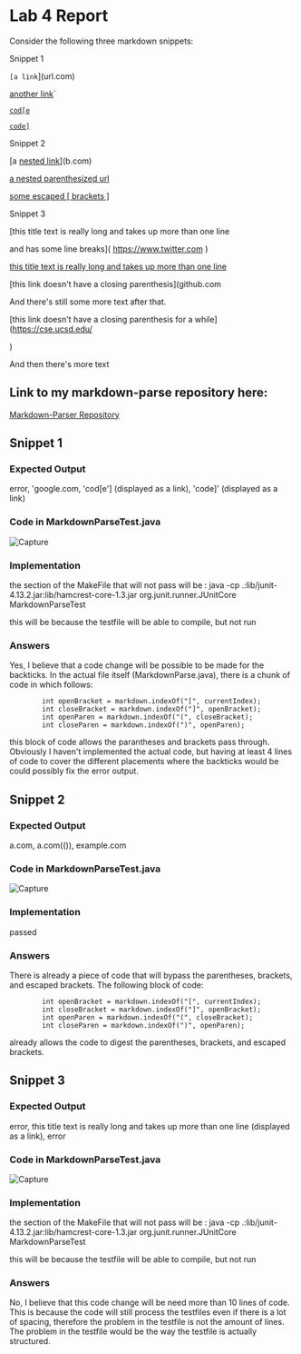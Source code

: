 # Lab 4 Report 

Consider the following three markdown snippets:

Snippet 1

`[a link`](url.com)

[another link](`google.com)`

[`cod[e`](google.com)

[`code]`](ucsd.edu)

Snippet 2

[a [nested link](a.com)](b.com)

[a nested parenthesized url](a.com(()))

[some escaped \[ brackets \]](example.com)

Snippet 3

[this title text is really long and takes up more than 
one line

and has some line breaks](
    https://www.twitter.com
)

[this title text is really long and takes up more than 
one line](
https://sites.google.com/eng.ucsd.edu/cse-15l-spring-2022/schedule
)


[this link doesn't have a closing parenthesis](github.com

And there's still some more text after that.

[this link doesn't have a closing parenthesis for a while](https://cse.ucsd.edu/



)

And then there's more text

## Link to my markdown-parse repository here:
[Markdown-Parser Repository](https://github.com/cerealb/markdown-parser.git)

## Snippet 1
### Expected Output 
error, 'google.com, 'cod[e'] (displayed as a link), 'code]' (displayed as a link) 
### Code in MarkdownParseTest.java
![Capture](https://user-images.githubusercontent.com/103210460/171123627-23301cb2-1b33-4aeb-977e-0d79a9f97c92.JPG)

### Implementation 
the section of the MakeFile that will not pass will be : java -cp .:lib/junit-4.13.2.jar:lib/hamcrest-core-1.3.jar org.junit.runner.JUnitCore MarkdownParseTest

this will be because the testfile will be able to compile, but not run

### Answers
Yes, I believe that a code change will be possible to be made for the backticks. In the actual file itself (MarkdownParse.java), there is a chunk of code in which follows: 

            int openBracket = markdown.indexOf("[", currentIndex);
            int closeBracket = markdown.indexOf("]", openBracket);
            int openParen = markdown.indexOf("(", closeBracket);
            int closeParen = markdown.indexOf(")", openParen);
            
this block of code allows the parantheses and brackets pass through. Obviously I haven't implemented the actual code, but having at least 4 lines of code to cover the different placements where the backticks would be could possibly fix the error output. 

## Snippet 2
### Expected Output 
a.com, a.com(()), example.com 
### Code in MarkdownParseTest.java
![Capture](https://user-images.githubusercontent.com/103210460/171126808-843ae06c-de4c-4d69-8ac5-fa7581902606.JPG)

### Implementation 
passed 
### Answers
There is already a piece of code that will bypass the parentheses, brackets, and escaped brackets. The following block of code: 

            int openBracket = markdown.indexOf("[", currentIndex);
            int closeBracket = markdown.indexOf("]", openBracket);
            int openParen = markdown.indexOf("(", closeBracket);
            int closeParen = markdown.indexOf(")", openParen);
     
already allows the code to digest the parentheses, brackets, and escaped brackets. 

## Snippet 3
### Expected Output 
error, this title text is really long and takes up more than one line (displayed as a link), error
### Code in MarkdownParseTest.java
![Capture](https://user-images.githubusercontent.com/103210460/171127767-7499788b-dd4e-44e3-a07a-4492fd9bb8c8.JPG)

### Implementation 
the section of the MakeFile that will not pass will be : java -cp .:lib/junit-4.13.2.jar:lib/hamcrest-core-1.3.jar org.junit.runner.JUnitCore MarkdownParseTest

this will be because the testfile will be able to compile, but not run 
### Answers
No, I believe that this code change will be need more than 10 lines of code. This is because the code will still process the testfiles even if there is a lot of spacing, therefore the problem in the testfile is not the amount of lines. The problem in the testfile would be the way the testfile is actually structured. 
